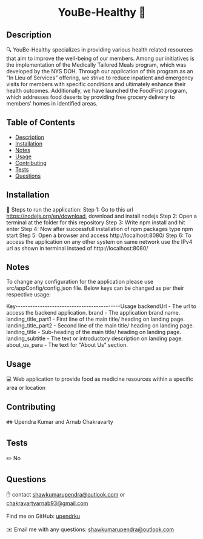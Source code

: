 <h1 align="center">YouBe-Healthy 👋</h1>

## Description

🔍 YouBe-Healthy specializes in providing various health related resources that aim to improve the well-being of our members. Among our initiatives is the implementation of the Medically Tailored Meals program, which was developed by the NYS DOH. Through our application of this program as an \"In Lieu of Services\" offering, we strive to reduce inpatient and emergency visits for members with specific conditions and ultimately enhance their health outcomes. Additionally, we have launched the FoodFirst program, which addresses food deserts by providing free grocery delivery to members' homes in identified areas.

## Table of Contents

- [Description](#description)
- [Installation](#installation)
- [Notes](#notes)
- [Usage](#usage)
- [Contributing](#contributing)
- [Tests](#tests)
- [Questions](#questions)

## Installation

💾 Steps to run the application:
Step 1: Go to this url https://nodejs.org/en/download, download and install nodejs
Step 2: Open a terminal at the folder for this repository
Step 3: Write npm install and hit enter
Step 4: Now after successfull installation of npm packages type npm start
Step 5: Open a browser and access http://localhost:8080/
Step 6: To access the application on any other system on same network use the IPv4 url as shown in terminal instaed of http://localhost:8080/

## Notes

To change any configuration for the application please use src/appConfig/config.json file.
Below keys can be changed as per their respective usage:

Key-------------------------------------------Usage
backendUrl - The url to access the backend application.
brand - The application brand name.
landing_title_part1 - First line of the main title/ heading on landing page.
landing_title_part2 - Second line of the main title/ heading on landing page.
landing_title - Sub-heading of the main title/ heading on landing page.
landing_subtitle - The text or introductory description on landing page.
about_us_para - The text for "About Us" section.

## Usage

💻 Web application to provide food as medicine resources within a specific area or location

## Contributing

👪 Upendra Kumar and Arnab Chakravarty

## Tests

✏️ No

## Questions

✋ contact shawkumarupendra@outlook.com or chakravartyarnab93@gmail.com<br />
<br />
Find me on GitHub: [upendrku](https://github.com/upendrku)<br />
<br />
✉️ Email me with any questions: shawkumarupendra@outlook.com<br /><br />
